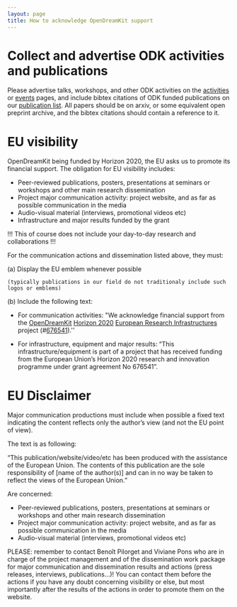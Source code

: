 ```yaml
---
layout: page
title: How to acknowledge OpenDreamKit support
---
```


# Collect and advertise ODK activities and publications

Please advertise talks, workshops, and other ODK activities on the [activities](activities) or [events](calendar) pages, and include bibtex citations of ODK funded publications on our [publication list](https://github.com/OpenDreamKit/OpenDreamKit/blob/master/lib/publications.bib). All papers should be on arxiv, or some equivalent open preprint archive, and the bibtex citations should contain a reference to it.

# EU visibility

OpenDreamKit being funded by Horizon 2020, the EU asks us to promote its financial support. The obligation for EU visibility includes:

  -	Peer-reviewed publications, posters, presentations at seminars or workshops and other main research dissemination
  -	Project major communication activity: project website, and as far as possible communication in the media
  -	Audio-visual material (interviews, promotional videos etc)
  -	Infrastructure and major results funded by the grant

!!! This of course does not include your day-to-day research and collaborations !!!

For the communication actions and dissemination listed above, they must:

(a)	Display the EU emblem whenever possible

    (typically publications in our field do not traditionaly include such logos or emblems) 

(b)	Include the following text:

  -  For communication activities: "We acknowledge financial support from the
[OpenDreamKit](http://opendreamkit.org/)
[Horizon 2020](https://ec.europa.eu/programmes/horizon2020/)
[European Research Infrastructures](https://ec.europa.eu/programmes/horizon2020/en/h2020-section/european-research-infrastructures-including-e-infrastructures)
project (#<a href="http://cordis.europa.eu/project/rcn/198334_en.html">676541</a>).''

  -  For infrastructure, equipment and major results: “This infrastructure/equipment is part of a project that has received funding from the European Union’s Horizon 2020 research and innovation programme under grant agreement No 676541”.

# EU Disclaimer

Major communication productions must include when possible a fixed text indicating the content reflects only the author’s view (and not the EU point of view). 

The text is as following:

“This publication/website/video/etc has been produced with the assistance of the European Union. The contents of this publication are the sole responsibility of [name of the author(s)] and can in no way be taken to reflect the views of the European Union.”

Are concerned:

- Peer-reviewed publications, posters, presentations at seminars or workshops and other main research dissemination
-	Project major communication activity: project website, and as far as possible communication in the media
-	Audio-visual material (interviews, promotional videos etc)




PLEASE: remember to contact Benoît Pilorget and Viviane Pons who are in charge of the project management and of the dissemination work package for major communication and dissemination results and actions (press releases, interviews, publications…)! You can contact them before the actions if you have any doubt concerning visibility or else, but most importantly after the results of the actions in order to promote them on the website.
